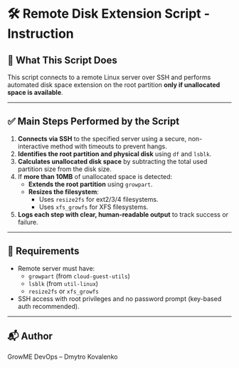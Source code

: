 # 🛠 Remote Disk Extension Script - Instruction

## 📘 What This Script Does

This script connects to a remote Linux server over SSH and performs automated disk space extension on the root partition **only if unallocated space is available**.

---

## ✅ Main Steps Performed by the Script

1. **Connects via SSH** to the specified server using a secure, non-interactive method with timeouts to prevent hangs.
2. **Identifies the root partition and physical disk** using `df` and `lsblk`.
3. **Calculates unallocated disk space** by subtracting the total used partition size from the disk size.
4. If **more than 10MB** of unallocated space is detected:
    - **Extends the root partition** using `growpart`.
    - **Resizes the filesystem**:
        - Uses `resize2fs` for ext2/3/4 filesystems.
        - Uses `xfs_growfs` for XFS filesystems.
5. **Logs each step with clear, human-readable output** to track success or failure.

---

## 🧰 Requirements

- Remote server must have:
    - `growpart` (from `cloud-guest-utils`)
    - `lsblk` (from `util-linux`)
    - `resize2fs` or `xfs_growfs`
- SSH access with root privileges and no password prompt (key-based auth recommended).

---

## 📬 Author

GrowME DevOps – Dmytro Kovalenko